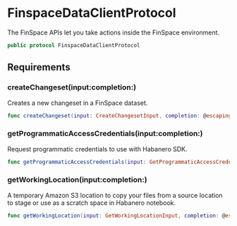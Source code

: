 # FinspaceDataClientProtocol

The FinSpace APIs let you take actions inside the FinSpace environment.

``` swift
public protocol FinspaceDataClientProtocol 
```

## Requirements

### createChangeset(input:completion:)

Creates a new changeset in a FinSpace dataset.

``` swift
func createChangeset(input: CreateChangesetInput, completion: @escaping (ClientRuntime.SdkResult<CreateChangesetOutputResponse, CreateChangesetOutputError>) -> Void)
```

### getProgrammaticAccessCredentials(input:completion:)

Request programmatic credentials to use with Habanero SDK.

``` swift
func getProgrammaticAccessCredentials(input: GetProgrammaticAccessCredentialsInput, completion: @escaping (ClientRuntime.SdkResult<GetProgrammaticAccessCredentialsOutputResponse, GetProgrammaticAccessCredentialsOutputError>) -> Void)
```

### getWorkingLocation(input:completion:)

A temporary Amazon S3 location to copy your files from a source location to stage or use as a scratch space in Habanero notebook.

``` swift
func getWorkingLocation(input: GetWorkingLocationInput, completion: @escaping (ClientRuntime.SdkResult<GetWorkingLocationOutputResponse, GetWorkingLocationOutputError>) -> Void)
```
